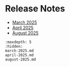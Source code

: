 # Release Notes

- [March 2025](./march-2025.md)
- [April 2025](./april-2025.md)
- [August 2025](./august-2025.md)

```{toctree}
:maxdepth: 5
:hidden:
march-2025.md
april-2025.md
august-2025.md
```
